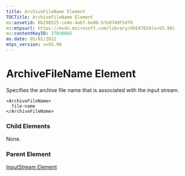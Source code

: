 ```yaml
---
title: ArchiveFileName Element
TOCTitle: ArchiveFileName Element
ms:assetid: 0b298525-ce4e-4a6f-be06-b7e0749f5df0
ms:mtpsurl: https://msdn.microsoft.com/library/Hh547024(v=VS.90)
ms:contentKeyID: 37836865
ms.date: 05/02/2012
mtps_version: v=VS.90
---
```


# ArchiveFileName Element

Specifies the archive file name that is associated with the input stream.

    <ArchiveFileName>
      file-name
    </ArchiveFileName>

### Child Elements

None.

### Parent Element

[InputStream Element](inputstream-element.md)
